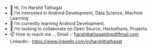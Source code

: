 - 👋 Hi, I’m Harshit Tathagat
- 👀 I’m interested in Android Development, Data Science, Machine Learning
- 🌱 I’m currently learning Android Development.
- 💞️ I’m looking to collaborate on Open Source, Hackathons, Projects.
- 📫 How to reach me ...
Email :- harshittathagat@rediffmail.com
LinkedIn:- https://www.linkedin.com/in/harshittathagat

<!---
harshit82/harshit82 is a ✨ special ✨ repository because its `README.md` (this file) appears on your GitHub profile.
You can click the Preview link to take a look at your changes.
--->
